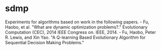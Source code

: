 # sdmp

Experiments for algorithms based on work in the following papers.
    - Fu, Haobo, et al. "What are dynamic optimization problems?." Evolutionary Computation (CEC), 2014 IEEE Congress on. IEEE, 2014.
    - Fu, Haobo, Peter R. Lewis, and Xin Yao. "A Q-learning Based Evolutionary Algorithm for Sequential Decision Making Problems."
    
    
